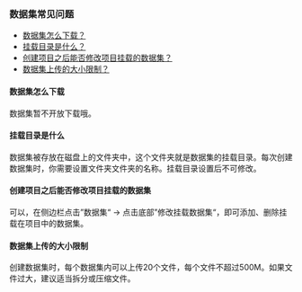 ### 数据集常见问题
* [数据集怎么下载？](#数据集怎么下载)
* [挂载目录是什么？](#挂载目录是什么)
* [创建项目之后能否修改项目挂载的数据集？](#创建项目之后能否修改项目挂载的数据集)
* [数据集上传的大小限制？](#数据集上传的大小限制)

#### 数据集怎么下载
数据集暂不开放下载哦。

#### 挂载目录是什么
数据集被存放在磁盘上的文件夹中，这个文件夹就是数据集的挂载目录。每次创建数据集时，你需要设置文件夹文件夹的名称。挂载目录设置后不可修改。

#### 创建项目之后能否修改项目挂载的数据集
可以，在侧边栏点击”数据集“ → 点击底部”修改挂载数据集“，即可添加、删除挂载在项目中的数据集。

#### 数据集上传的大小限制
创建数据集时，每个数据集内可以上传20个文件，每个文件不超过500M。如果文件过大，建议适当拆分或压缩文件。
